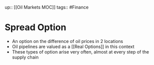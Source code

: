 up:: [[Oil Markets MOC]]
tags:: #Finance 
# Spread Option
- An option on the difference of oil prices in 2 locations
- Oil pipelines are valued as a [[Real Options]] in this context
- These types of option arise very often, almost at every step of the supply chain